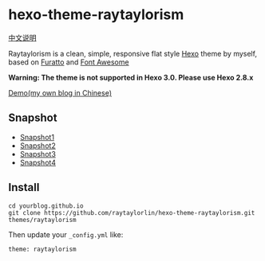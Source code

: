 # hexo-theme-raytaylorism

[中文说明](README-zh.md)

Raytaylorism is a clean, simple, responsive flat style [Hexo] theme by myself, based on [Furatto] and [Font Awesome]

**Warning: The theme is not supported in Hexo 3.0. Please use Hexo 2.8.x**

[Demo(my own blog in Chinese)]

## Snapshot

* [Snapshot1](http://raytaylorlin-blog.qiniudn.com/%E4%B8%BB%E9%A2%98%E6%88%AA%E5%9B%BE1.jpg)
* [Snapshot2](http://raytaylorlin-blog.qiniudn.com/%E4%B8%BB%E9%A2%98%E6%88%AA%E5%9B%BE2.jpg)
* [Snapshot3](http://raytaylorlin-blog.qiniudn.com/%E4%B8%BB%E9%A2%98%E6%88%AA%E5%9B%BE3.jpg)
* [Snapshot4](http://raytaylorlin-blog.qiniudn.com/%E4%B8%BB%E9%A2%98%E6%88%AA%E5%9B%BE4.jpg)

## Install

```
cd yourblog.github.io
git clone https://github.com/raytaylorlin/hexo-theme-raytaylorism.git themes/raytaylorism
```

Then update your `_config.yml` like:
```
theme: raytaylorism
```

[Hexo]: http://hexo.io/
[Demo(my own blog in Chinese)]: http://raytaylorlin.com/
[Google-code-prettify]: https://code.google.com/p/google-code-prettify/
[Google Analytics]: http://www.google.com/analytics/
[Furatto]: http://icalialabs.github.io/furatto/
[Font Awesome]: http://fortawesome.github.io/Font-Awesome/
[多说]: http://duoshuo.com/
[jQuery.jPanelMenu.js]: http://jpanelmenu.com/
